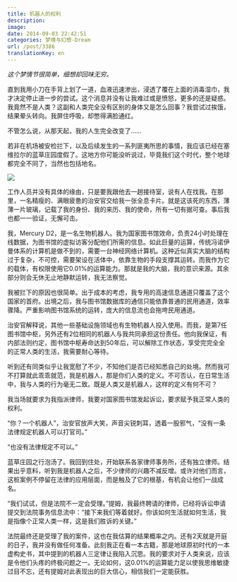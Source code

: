 ```yaml
---
title: 机器人的权利
description: 
image: 
date: 2014-09-03 22:42:51
categories: 梦境与幻想-Dream
url: /post/3386
translationKey: en
---
```


*这个梦情节很简单，细想却回味无穷。*

直到我用小刀在手背上划了一道，血液迅速渗出，浸透了覆在上面的消毒湿巾，我才决定停止进一步的尝试。这个消息并没有让我难过或是愤怒，更多的还是疑惑。我竟然不是人类？这副和人类完全没有区别的身体又是怎么回事？我尝试过挨饿，结果晕头转向。我屏住呼吸，却憋得满脸通红。

不管怎么说，从那天起，我的人生完全改变了……

若非在机场被安检拦下，以及后续发生的一系列匪夷所思的事情，我应该已经在塞维拉尔的蓝草庄园度假了。这地方你可能没听说过，毕竟我们这个时代，整个地球都完全不同了，当然也包括地名。

![](https://cdn.victor42.work/posts/2014-10/10-23/11.jpg)

工作人员并没有具体的缘由，只是要我跟他去一趟接待室，说有人在找我。在那里，一名精瘦的、满眼疲惫的治安官交给我一张全息卡片。就是这该死的东西，薄薄一片玻璃，记载了我的身份、我的来历、我的使命，所有一切有据可查。事后我也都一一验证，无懈可击。

我，Mercury D2，是一名生物机器人。我为国家图书馆效命，负责24小时处理在线数据，为图书馆的虚拟访客分配他们所需的信息。如此巨量的运算，传统冯诺伊曼体系的计算机是做不到的，需要一台神经网络计算机。这种近似真实大脑的结构过于复杂，不可控，需要架设在活体中，依靠生物的手段支撑其运转。而我作为它的载体，有权限使用它0.01%的运算能力。那就是我的大脑，我的意识来源。其余部分则会无休无止地静默运转，我无法察觉。

我被拦下的原因也很简单。出于成本的考虑，我专用的高速信息通道只覆盖了这个国家的首府。出境之后，我与图书馆数据库的通信只能依靠普通的民用通道，效率骤降。严重影响图书馆系统的运转，庞大的信息流也会拖垮民用通道。

治安官解释说，其他一些基础设施领域也有生物机器人投入使用。而我，是第7任图书馆中枢，另外还有2位相同的机器人与我共同承担这份责任。他向我保证，有内部法则约定，图书馆中枢寿命达到50年后，可以解除工作状态，享受完完全全的正常人类的生活，我需要耐心等待。

听到还有同类似乎让我宽慰了不少，不知他们是否已经知悉自己的处境。然而我可不打算就此乖乖就范，我是机器人，那是你们人类的定义。不可否认，在日常生活中，我与人类的行为毫无二致。既是人类又是机器人，这样的定义有何不可？

我当场就要求为我指派律师，我要对国家图书馆发起诉讼，要求赋予我正常人类的权利。

“你？一个机器人”，治安官放声大笑，声音尖锐刺耳，透着一股邪气，“没有一条法律规定机器人可以打官司。”

“也没有法律规定不可以。”

蓝草庄园之行泡汤了。我回到住处，开始联系各家律师事务所，还有独立律师。结果出乎意料，听到我是机器人之后，不少律师的兴趣不减反增。或许对他们而言，这桩案例不停留在法律的应用层面，而是触及了它的根基，有机会让他们一战成名。

“我们试试，但是法院不一定会受理。”提姆，我最终聘请的律师，已经将诉讼申请提交到法院事务信息流中：“接下来我们等着就好。你该如何生活就如何生活，我是指像个正常人类一样，这是我们胜诉的关键。”

法院最终还是受理了我的案件，这也在我估算的结果概率之内。还有2天就是开庭的日子，我并没有做任何准备。此刻我正在看一本古籍，那是地球原初时代的一本虚构史书，其中提到的机器人三定律让我陷入沉思。我的要求对于人类来说，应该是令他们头疼的终极问题之一。无论如何，这0.01%的运算能力足以使我思维敏捷过目不忘，还有提姆对此表现出的巨大信心，相信我们一定能获胜。